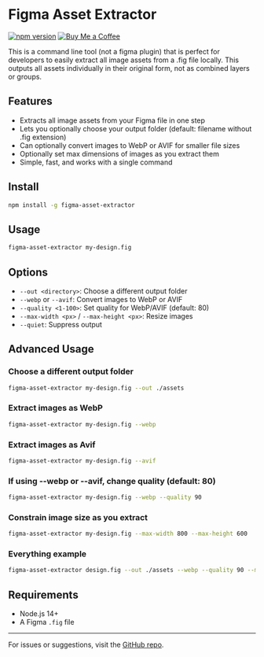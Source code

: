 # Figma Asset Extractor

[![npm version](https://img.shields.io/npm/v/figma-asset-extractor.svg)](https://www.npmjs.com/package/figma-asset-extractor)
[![Buy Me a Coffee](https://img.shields.io/badge/buy%20me%20a%20coffee-donate-yellow?logo=buy-me-a-coffee&style=flat)](https://buymeacoffee.com/scrocker)

This is a command line tool (not a figma plugin) that is perfect for developers to easily extract all image assets from a .fig file locally. This outputs all assets individually in their original form, not as combined layers or groups.

## Features

- Extracts all image assets from your Figma file in one step
- Lets you optionally choose your output folder (default: filename without .fig extension)
- Can optionally convert images to WebP or AVIF for smaller file sizes
- Optionally set max dimensions of images as you extract them
- Simple, fast, and works with a single command

## Install

```bash
npm install -g figma-asset-extractor
```

## Usage

```bash
figma-asset-extractor my-design.fig
```

## Options

- `--out <directory>`: Choose a different output folder
- `--webp` or `--avif`: Convert images to WebP or AVIF
- `--quality <1-100>`: Set quality for WebP/AVIF (default: 80)
- `--max-width <px>` / `--max-height <px>`: Resize images
- `--quiet`: Suppress output

## Advanced Usage

### Choose a different output folder

```bash
figma-asset-extractor my-design.fig --out ./assets
```

### Extract images as WebP

```bash
figma-asset-extractor my-design.fig --webp
```

### Extract images as Avif

```bash
figma-asset-extractor my-design.fig --avif
```

### If using --webp or --avif, change quality (default: 80)

```bash
figma-asset-extractor my-design.fig --webp --quality 90
```

### Constrain image size as you extract

```bash
figma-asset-extractor my-design.fig --max-width 800 --max-height 600
```

### Everything example

```bash
figma-asset-extractor design.fig --out ./assets --webp --quality 90 --max-width 1200
```

## Requirements

- Node.js 14+
- A Figma `.fig` file

---

For issues or suggestions, visit the [GitHub repo](https://github.com/StevenCrocker/figma-asset-extractor).
